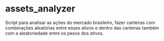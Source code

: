 # assets_analyzer
Script para analisar as ações do mercado brasileiro, fazer carteiras com combinações aleatórias entre esses ativos e dentro das carteiras também com a aleatoriedade entre os pesos dos ativos.
